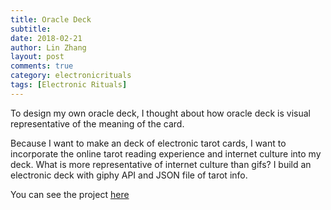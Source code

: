 ```yaml
---
title: Oracle Deck
subtitle:
date: 2018-02-21
author: Lin Zhang
layout: post
comments: true
category: electronicrituals
tags: [Electronic Rituals]
---
```


To design my own oracle deck, I thought about how oracle deck is visual representative of the meaning of the card.

Because I want to make an deck of electronic tarot cards, I want to incorporate the online tarot reading experience and internet culture into my deck. What is more representative of internet culture than gifs? I build an electronic deck with giphy API and JSON file of tarot info.

You can see the project [here](https://linzhangcs.github.io/tarot/)
